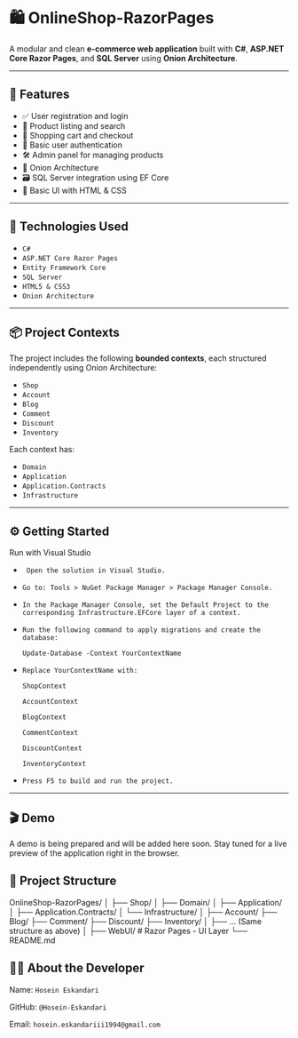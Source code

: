 # 🛍️ OnlineShop-RazorPages

A modular and clean **e-commerce web application** built with **C#**, **ASP.NET Core Razor Pages**, and **SQL Server** using **Onion Architecture**.

---

## 🚀 Features

- ✅ User registration and login  
- 🛒 Product listing and search  
- 🧺 Shopping cart and checkout  
- 🔐 Basic user authentication  
- 🛠️ Admin panel for managing products  
- 🧱 Onion Architecture  
- 🗃️ SQL Server integration using EF Core  
- 🎨 Basic UI with HTML & CSS  

---

## 🧰 Technologies Used

- `C#`
- `ASP.NET Core Razor Pages`
- `Entity Framework Core`
- `SQL Server`
- `HTML5 & CSS3`
- `Onion Architecture`

---

## 📦 Project Contexts

The project includes the following **bounded contexts**, each structured independently using Onion Architecture:

- `Shop`
- `Account`
- `Blog`
- `Comment`
- `Discount`
- `Inventory`

Each context has:

- `Domain`
- `Application`
- `Application.Contracts`
- `Infrastructure`

---

## ⚙️ Getting Started
Run with Visual Studio

- ` Open the solution in Visual Studio.`

- `Go to: Tools > NuGet Package Manager > Package Manager Console.`

- `In the Package Manager Console, set the Default Project to the corresponding Infrastructure.EFCore layer of a context.`

- `Run the following command to apply migrations and create the database:`

      Update-Database -Context YourContextName

- `Replace YourContextName with:`

      ShopContext

      AccountContext

      BlogContext

      CommentContext

      DiscountContext

      InventoryContext

- `Press F5 to build and run the project.`


---

## 🎬 Demo
A demo is being prepared and will be added here soon.
Stay tuned for a live preview of the application right in the browser.

## 📁 Project Structure

OnlineShop-RazorPages/
│
├── Shop/
│   ├── Domain/
│   ├── Application/
│   ├── Application.Contracts/
│   └── Infrastructure/
│
├── Account/
├── Blog/
├── Comment/
├── Discount/
├── Inventory/
│   ├── ... (Same structure as above)
│
├── WebUI/             # Razor Pages - UI Layer
└── README.md

## 👨‍💻 About the Developer
Name: `Hosein Eskandari`

GitHub: `@Hosein-Eskandari`

Email: `hosein.eskandariii1994@gmail.com`



